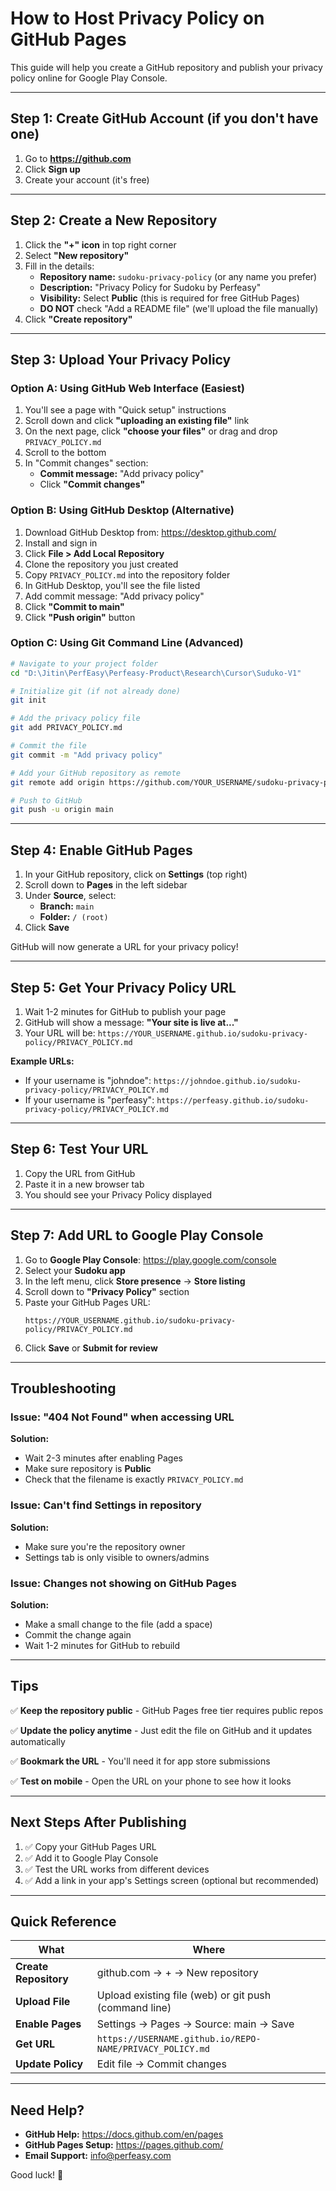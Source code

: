 # How to Host Privacy Policy on GitHub Pages

This guide will help you create a GitHub repository and publish your privacy policy online for Google Play Console.

---

## Step 1: Create GitHub Account (if you don't have one)

1. Go to **https://github.com**
2. Click **Sign up**
3. Create your account (it's free)

---

## Step 2: Create a New Repository

1. Click the **"+" icon** in top right corner
2. Select **"New repository"**
3. Fill in the details:
   - **Repository name:** `sudoku-privacy-policy` (or any name you prefer)
   - **Description:** "Privacy Policy for Sudoku by Perfeasy"
   - **Visibility:** Select **Public** (this is required for free GitHub Pages)
   - **DO NOT** check "Add a README file" (we'll upload the file manually)
4. Click **"Create repository"**

---

## Step 3: Upload Your Privacy Policy

### Option A: Using GitHub Web Interface (Easiest)

1. You'll see a page with "Quick setup" instructions
2. Scroll down and click **"uploading an existing file"** link
3. On the next page, click **"choose your files"** or drag and drop `PRIVACY_POLICY.md`
4. Scroll to the bottom
5. In "Commit changes" section:
   - **Commit message:** "Add privacy policy"
   - Click **"Commit changes"**

### Option B: Using GitHub Desktop (Alternative)

1. Download GitHub Desktop from: https://desktop.github.com/
2. Install and sign in
3. Click **File > Add Local Repository**
4. Clone the repository you just created
5. Copy `PRIVACY_POLICY.md` into the repository folder
6. In GitHub Desktop, you'll see the file listed
7. Add commit message: "Add privacy policy"
8. Click **"Commit to main"**
9. Click **"Push origin"** button

### Option C: Using Git Command Line (Advanced)

```bash
# Navigate to your project folder
cd "D:\Jitin\PerfEasy\Perfeasy-Product\Research\Cursor\Suduko-V1"

# Initialize git (if not already done)
git init

# Add the privacy policy file
git add PRIVACY_POLICY.md

# Commit the file
git commit -m "Add privacy policy"

# Add your GitHub repository as remote
git remote add origin https://github.com/YOUR_USERNAME/sudoku-privacy-policy.git

# Push to GitHub
git push -u origin main
```

---

## Step 4: Enable GitHub Pages

1. In your GitHub repository, click on **Settings** (top right)
2. Scroll down to **Pages** in the left sidebar
3. Under **Source**, select:
   - **Branch:** `main`
   - **Folder:** `/ (root)`
4. Click **Save**

GitHub will now generate a URL for your privacy policy!

---

## Step 5: Get Your Privacy Policy URL

1. Wait 1-2 minutes for GitHub to publish your page
2. GitHub will show a message: **"Your site is live at..."**
3. Your URL will be: `https://YOUR_USERNAME.github.io/sudoku-privacy-policy/PRIVACY_POLICY.md`

**Example URLs:**
- If your username is "johndoe": `https://johndoe.github.io/sudoku-privacy-policy/PRIVACY_POLICY.md`
- If your username is "perfeasy": `https://perfeasy.github.io/sudoku-privacy-policy/PRIVACY_POLICY.md`

---

## Step 6: Test Your URL

1. Copy the URL from GitHub
2. Paste it in a new browser tab
3. You should see your Privacy Policy displayed

---

## Step 7: Add URL to Google Play Console

1. Go to **Google Play Console**: https://play.google.com/console
2. Select your **Sudoku app**
3. In the left menu, click **Store presence** → **Store listing**
4. Scroll down to **"Privacy Policy"** section
5. Paste your GitHub Pages URL:
   ```
   https://YOUR_USERNAME.github.io/sudoku-privacy-policy/PRIVACY_POLICY.md
   ```
6. Click **Save** or **Submit for review**

---

## Troubleshooting

### Issue: "404 Not Found" when accessing URL
**Solution:** 
- Wait 2-3 minutes after enabling Pages
- Make sure repository is **Public**
- Check that the filename is exactly `PRIVACY_POLICY.md`

### Issue: Can't find Settings in repository
**Solution:**
- Make sure you're the repository owner
- Settings tab is only visible to owners/admins

### Issue: Changes not showing on GitHub Pages
**Solution:**
- Make a small change to the file (add a space)
- Commit the change again
- Wait 1-2 minutes for GitHub to rebuild

---

## Tips

✅ **Keep the repository public** - GitHub Pages free tier requires public repos

✅ **Update the policy anytime** - Just edit the file on GitHub and it updates automatically

✅ **Bookmark the URL** - You'll need it for app store submissions

✅ **Test on mobile** - Open the URL on your phone to see how it looks

---

## Next Steps After Publishing

1. ✅ Copy your GitHub Pages URL
2. ✅ Add it to Google Play Console
3. ✅ Test the URL works from different devices
4. ✅ Add a link in your app's Settings screen (optional but recommended)

---

## Quick Reference

| What | Where |
|------|-------|
| **Create Repository** | github.com → + → New repository |
| **Upload File** | Upload existing file (web) or git push (command line) |
| **Enable Pages** | Settings → Pages → Source: main → Save |
| **Get URL** | `https://USERNAME.github.io/REPO-NAME/PRIVACY_POLICY.md` |
| **Update Policy** | Edit file → Commit changes |

---

## Need Help?

- **GitHub Help:** https://docs.github.com/en/pages
- **GitHub Pages Setup:** https://pages.github.com/
- **Email Support:** info@perfeasy.com

Good luck! 🚀
